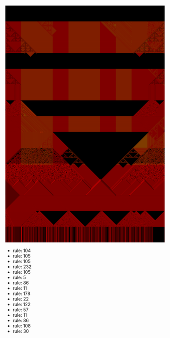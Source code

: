 ![photo](./output.png) 
 * rule: 104
* rule: 105
* rule: 105
* rule: 232
* rule: 105
* rule: 5
* rule: 86
* rule: 11
* rule: 178
* rule: 22
* rule: 122
* rule: 57
* rule: 11
* rule: 86
* rule: 108
* rule: 30
